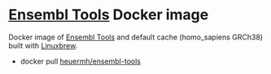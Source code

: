 # [Ensembl Tools](http://www.ensembl.org/info/docs/tools/index.html) Docker image
Docker image of [Ensembl Tools](http://www.ensembl.org/info/docs/tools/index.html) and default cache (homo_sapiens GRCh38) built with [Linuxbrew](http://brew.sh/linuxbrew/).

 * docker pull [heuermh/ensembl-tools](https://registry.hub.docker.com/u/heuermh/ensembl-tools/)